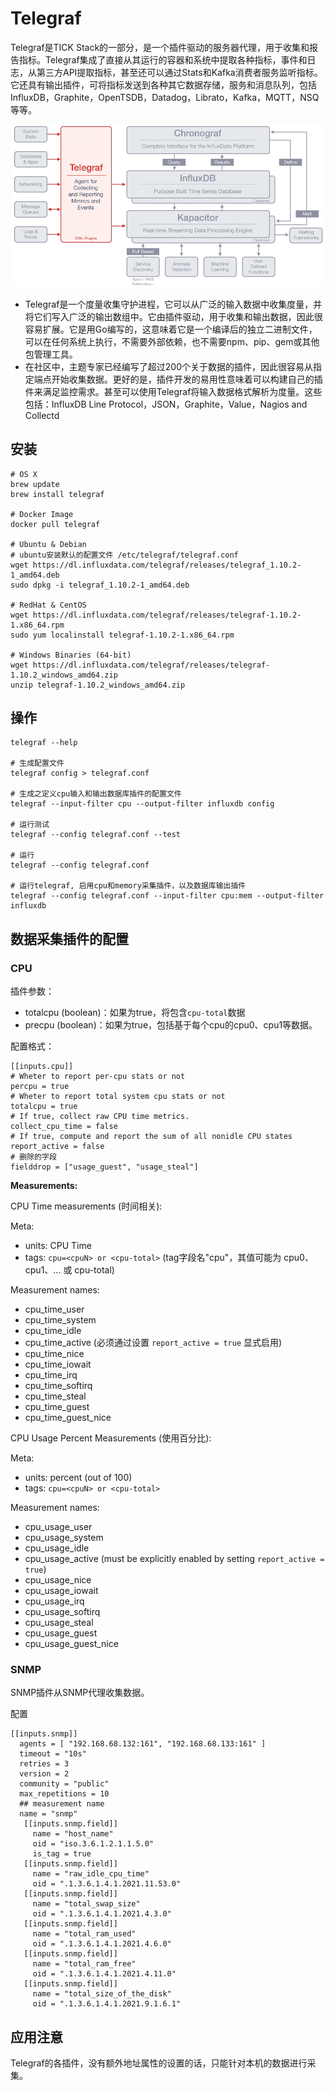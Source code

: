 # Telegraf

Telegraf是TICK Stack的一部分，是一个插件驱动的服务器代理，用于收集和报告指标。Telegraf集成了直接从其运行的容器和系统中提取各种指标，事件和日志，从第三方API提取指标，甚至还可以通过Stats和Kafka消费者服务监听指标。它还具有输出插件，可将指标发送到各种其它数据存储，服务和消息队列，包括InfluxDB，Graphite，OpenTSDB，Datadog，Librato，Kafka，MQTT，NSQ等等。

![img](img/Tick-Stack-Telegraf-2.webp)

- Telegraf是一个度量收集守护进程，它可以从广泛的输入数据中收集度量，并将它们写入广泛的输出数组中。它由插件驱动，用于收集和输出数据，因此很容易扩展。它是用Go编写的，这意味着它是一个编译后的独立二进制文件，可以在任何系统上执行，不需要外部依赖，也不需要npm、pip、gem或其他包管理工具。
- 在社区中，主题专家已经编写了超过200个关于数据的插件，因此很容易从指定端点开始收集数据。更好的是，插件开发的易用性意味着可以构建自己的插件来满足监控需求。甚至可以使用Telegraf将输入数据格式解析为度量。这些包括：InfluxDB Line Protocol，JSON，Graphite，Value，Nagios and Collectd

## 安装

```shell
# OS X
brew update
brew install telegraf

# Docker Image
docker pull telegraf

# Ubuntu & Debian
# ubuntu安装默认的配置文件 /etc/telegraf/telegraf.conf
wget https://dl.influxdata.com/telegraf/releases/telegraf_1.10.2-1_amd64.deb
sudo dpkg -i telegraf_1.10.2-1_amd64.deb

# RedHat & CentOS
wget https://dl.influxdata.com/telegraf/releases/telegraf-1.10.2-1.x86_64.rpm
sudo yum localinstall telegraf-1.10.2-1.x86_64.rpm

# Windows Binaries (64-bit)
wget https://dl.influxdata.com/telegraf/releases/telegraf-1.10.2_windows_amd64.zip
unzip telegraf-1.10.2_windows_amd64.zip
```

## 操作

```shell
telegraf --help

# 生成配置文件
telegraf config > telegraf.conf

# 生成之定义cpu输入和输出数据库插件的配置文件
telegraf --input-filter cpu --output-filter influxdb config

# 运行测试
telegraf --config telegraf.conf --test

# 运行
telegraf --config telegraf.conf

# 运行telegraf, 启用cpu和memory采集插件，以及数据库输出插件
telegraf --config telegraf.conf --input-filter cpu:mem --output-filter influxdb
```



## 数据采集插件的配置

### CPU

插件参数：

- totalcpu (boolean)：如果为true，将包含`cpu-total`数据
- precpu (boolean)：如果为true，包括基于每个cpu的cpu0、cpu1等数据。

配置格式：

```properties
[[inputs.cpu]]
# Wheter to report per-cpu stats or not
percpu = true
# Wheter to report total system cpu stats or not
totalcpu = true
# If true, collect raw CPU time metrics.
collect_cpu_time = false
# If true, compute and report the sum of all nonidle CPU states
report_active = false
# 删除的字段
fielddrop = ["usage_guest", "usage_steal"]
```

**Measurements:**

CPU Time measurements (时间相关):

Meta:

- units: CPU Time
- tags: `cpu=<cpuN> or <cpu-total>` (tag字段名"cpu"，其值可能为 cpu0、cpu1、... 或 cpu-total)

Measurement names:

- cpu_time_user
- cpu_time_system
- cpu_time_idle
- cpu_time_active  (必须通过设置  `report_active = true` 显式启用)
- cpu_time_nice
- cpu_time_iowait
- cpu_time_irq
- cpu_time_softirq
- cpu_time_steal
- cpu_time_guest
- cpu_time_guest_nice

CPU Usage Percent Measurements (使用百分比):

Meta:

- units: percent (out of 100)
- tags: `cpu=<cpuN> or <cpu-total>`

Measurement names:

- cpu_usage_user
- cpu_usage_system
- cpu_usage_idle
- cpu_usage_active (must be explicitly enabled by setting `report_active = true`)
- cpu_usage_nice
- cpu_usage_iowait
- cpu_usage_irq
- cpu_usage_softirq
- cpu_usage_steal
- cpu_usage_guest
- cpu_usage_guest_nice

### SNMP

SNMP插件从SNMP代理收集数据。

配置

```properties
[[inputs.snmp]]
  agents = [ "192.168.68.132:161", "192.168.68.133:161" ]
  timeout = "10s"
  retries = 3
  version = 2
  community = "public"
  max_repetitions = 10
  ## measurement name
  name = "snmp"
   [[inputs.snmp.field]]
     name = "host_name"
     oid = "iso.3.6.1.2.1.1.5.0"
     is_tag = true
   [[inputs.snmp.field]]
     name = "raw_idle_cpu_time"
     oid = ".1.3.6.1.4.1.2021.11.53.0"
   [[inputs.snmp.field]]
     name = "total_swap_size"
     oid = ".1.3.6.1.4.1.2021.4.3.0"
   [[inputs.snmp.field]]
     name = "total_ram_used"
     oid = ".1.3.6.1.4.1.2021.4.6.0"
   [[inputs.snmp.field]]
     name = "total_ram_free"
     oid = ".1.3.6.1.4.1.2021.4.11.0"
   [[inputs.snmp.field]]
     name = "total_size_of_the_disk"
     oid = ".1.3.6.1.4.1.2021.9.1.6.1"
```

## 应用注意

Telegraf的各插件，没有额外地址属性的设置的话，只能针对本机的数据进行采集。